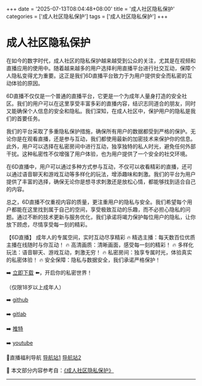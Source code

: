 +++
date = '2025-07-13T08:04:48+08:00'
title = '成人社区隐私保护'
categories = ['成人社区隐私保护']
tags = ['成人社区隐私保护']
+++

# 成人社区隐私保护

在如今的数字时代，成人社区的隐私保护越来越受到公众的关注，尤其是在视频和直播应用的使用中。随着越来越多的用户选择利用直播平台进行社交互动，保障个人隐私变得尤为重要。这正是我们6D直播平台致力于为用户提供安全而私密的互动体验的原因。

6D直播不仅仅是一个普通的直播平台，它更是一个为成年人量身打造的安全社区。我们的用户可以在这里享受丰富多彩的直播内容，结识志同道合的朋友，同时又能确保个人信息的安全和隐私。我们深知，在成人社区中，保护用户的隐私是我们的首要任务。

我们的平台采取了多重隐私保护措施，确保所有用户的数据都受到严格的保护。无论你是在观看直播，还是参与互动，我们都使用最新的加密技术来保护你的信息。此外，用户可以选择在私密房间中进行互动，独享独特的私人时光，避免任何外部干扰。这种私密性不仅增强了用户体验，也为用户提供了一个安全的社交环境。

在6D直播中，用户可以通过多种方式参与互动，不仅可以收看精彩的直播，还可以通过语音聊天和游戏互动等多样化的玩法，增添趣味和刺激。我们的平台为用户提供了丰富的选择，确保无论你是想寻求刺激还是放松心情，都能够找到适合自己的内容。

总之，6D直播不仅重视内容的质量，更注重用户的隐私与安全。我们希望每个用户都能在这里找到属于自己的空间，享受极致互动的乐趣，而不必担心隐私的问题。通过不断的技术更新与服务优化，我们承诺将竭力保护每位用户的隐私，让你放下顾虑，尽情享受每一刻的精彩。

【6D直播】
成年人的专属空间，实时互动尽享精彩
🔥 精选主播：每天数百位优质主播在线随时与你互动！
🔥 高清画质：清晰画面，感受每一刻的精彩！
🔥 多样化玩法：语音聊天、游戏互动，刺激无穷！
🔥 私密房间：独享专属时光，体验真实的私密体验！
🔥 安全保障：隐私与数据安全，我们承诺严格保护！

➡️ [立即下载](https://down123.s3.ap-east-1.amazonaws.com/down/down.html?channelCode=blog) ⬅️，开启你的私密世界！

（仅限18岁以上成年人）

➡️ [github](https://aldult-live.github.io/)

➡️ [gitlab](https://seo-09598d.gitlab.io/)

➡️ [推特](https://x.com/wegame33)

➡️ [youtube](https://www.youtube.com/@6Dlive)

🔞直播福利导航 [导航站1](https://webstack-86085a.gitlab.io/) [导航站2](https://onlygit123-2.github.io/)


📘 本文部分内容参考自：[《成人社区隐私保护》](https://github.com/luxianshengvv/live)

---
